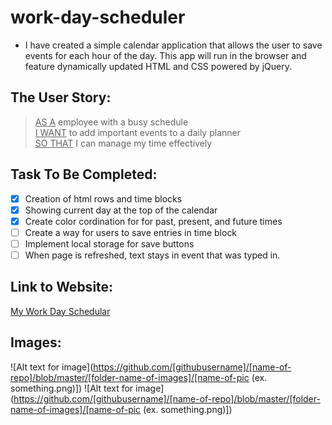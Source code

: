 # work-day-scheduler
* I have created a simple calendar application that allows the user to save events for each hour of the day. This app will run in the browser and feature dynamically updated HTML and CSS powered by jQuery.
  
## The User Story:
> <ins>AS A</ins> employee with a busy schedule\
> <ins>I WANT</ins> to add important events to a daily planner\
> <ins>SO THAT</ins> I can manage my time effectively


## Task To Be Completed:
- [x] Creation of html rows and time blocks
- [x] Showing current day at the top of the calendar
- [x] Create color cordination for for past, present, and future times
- [ ] Create a way for users to save entries in time block
- [ ] Implement local storage for save buttons
- [ ] When page is refreshed, text stays in event that was typed in.

## Link to Website:
[My Work Day Schedular](https://collinlanie12.github.io/work-day-scheduler/)

## Images:

![Alt text for image](https://github.com/[githubusername]/[name-of-repo]/blob/master/[folder-name-of-images]/[name-of-pic (ex. something.png)])
![Alt text for image](https://github.com/[githubusername]/[name-of-repo]/blob/master/[folder-name-of-images]/[name-of-pic (ex. something.png)])